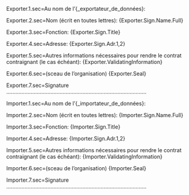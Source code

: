 Exporter.1.sec=Au nom de l’{_exportateur_de_données}:

Exporter.2.sec=Nom (écrit en toutes lettres): {Exporter.Sign.Name.Full}

Exporter.3.sec=Fonction: {Exporter.Sign.Title}

Exporter.4.sec=Adresse: {Exporter.Sign.Adr.1,2}

Exporter.5.sec=Autres informations nécessaires pour rendre le contrat contraignant (le cas échéant): {Exporter.ValidatingInformation}

Exporter.6.sec=(sceau de l’organisation) {Exporter.Seal}

Exporter.7.sec=Signature ............................................................................................


Importer.1.sec=Au nom de l’{_importateur_de_données}:

Importer.2.sec=Nom (écrit en toutes lettres): {Importer.Sign.Name.Full}

Importer.3.sec=Fonction: {Importer.Sign.Title}

Importer.4.sec=Adresse: {Importer.Sign.Adr.1,2}

Importer.5.sec=Autres informations nécessaires pour rendre le contrat contraignant (le cas échéant): {Importer.ValidatingInformation}

Importer.6.sec=(sceau de l’organisation) {Importer.Seal}

Importer.7.sec=Signature ............................................................................................
